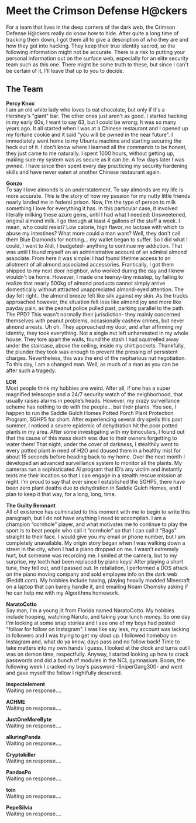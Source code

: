 # Meet the Crimson Defense H@ckers
For a team that lives in the deep corners of the dark web, the Crimson Defense H@ckers really do know how to hide. After quite a long time of tracking them down, I got them all to give a description of who they are and how they got into hacking. They keep their true identity sacred, so the following information might not be accurate. There is a risk to putting your personal information out on the surface web, especially for an elite security team such as this one. There might be some truth to these, but since I can't be certain of it, I'll leave that up to you to decide. <br>

## The Team

<b>Percy Knox</b> <br>
I am an old white lady who loves to eat chocolate, but only if it's a Hershey's "giant" bar. The other ones just aren't as good. I started hacking in my early 60s, I want to say 63, but I could be wrong; It was so many years ago. It all started when I was at a Chinese restaurant and I opened up my fortune cookie and it said "you will be pwned in the near future". I immediately went home to my Ubuntu machine and starting securing the heck out of it. I don't know where I learned all the commands to be honest, they just came to me naturally. I spent 1000 hours, without getting up, making sure my system was as secure as it can be. A few days later I was pwned. I have since then spent every day practicing my security hardening skills and have never eaten at another Chinese restaurant again.<br>

<b>Gonzo</b><br>
To say I love almonds is an understatement. To say almonds are my life is more accurate. This is the story of how my passion for my nutty little friends nearly landed me in federal prison. Now, I'm the type of person to milk something I love for everything it has. In this particular case, it involved literally milking these azure gems, until I had what I needed: Unsweetened, original almond milk. I go through at least 4 gallons of the stuff a week. I mean, who could resist? Low calorie, high flavor, no lactose with which to abuse my intestines? What more could a man want? Well, they don't call them Blue Diamonds for nothing... my wallet began to suffer. So I did what I could, I went to Aldi, I budgeted- anything to continue my addiction. That was until I found myself on an administrative account of an admiral almond associate. From here it was simple: I had found lifetime access to an allotment of all almond associated accessories. Frantically, I got them shipped to my next door neighbor, who worked during the day and I knew wouldn't be home. However, I made one teensy-tiny misstep, by failing to realize that nearly 500kg of almond products cannot simply arrive domestically without attracted unappreciated almond-eyed attention. The day felt right.. the almond breeze felt like silk against my skin. As the trucks approached however, the situation felt less like almond joy and more like payday pain, as the peanut police pulled past, parking parallel to the path. The PPD? This wasn't normally their jurisdiction- they mainly concerned themselves with peanut problems, occasionally cashew crimes, but never almond arrests. Uh oh. They approached my door, and after affirming my identity, they took everything. Not a single nut left unharvested in my whole house. They tore apart the walls, found the stash I had squirrelled away under the staircase, above the ceiling, inside my shirt pockets. Thankfully, the plunder they took was enough to prevent the pressing of persistent charges. Nevertheless, this was the end of the nepharious nut negotiation. To this day, I am a changed man. Well, as much of a man as you can be after such a tragedy.<br>

<b>LOR</b><br>
Most people think my hobbies are weird. After all, if one has a super magnified telescope and a 24/7 security watch of the neighborhood, that usually raises alarms in people’s heads. However, my crazy surveillance scheme has nothing to do with the people… but their plants. You see, I happen to run the Saddle Gulch Homes Potted Porch Plant Protection Program, SGHP5 for short. After experiencing several dry spells this past summer, I noticed a severe epidemic of dehydration hit the poor potted plants in my area. After some investigating with my binoculars, I found out that the cause of this mass death was due to their owners forgetting to water them! That night, under the cover of darkness, I stealthily went to every potted plant in need of H2O and doused them in a healthy mist for about 15 seconds before heading back to my home. Over the next month I developed an advanced surveillance system to monitor all the plants. My cameras run a sophisticated AI program that ID’s any victim and instantly texts me their location so that I can engage in a stealth rescue mission at night. I’m proud to say that ever since I established the SGHP5, there have been zero plant deaths due to dehydration in Saddle Gulch Homes, and I plan to keep it that way, for a long, long, time.<br>

<b>The Guilty Remnant</b><br>
All of existence has culminated to this moment with me to begin to write this paragraph, but I do not have anything I need to accomplish. I am a champion “cornhole” player, and what motivates me to continue to play the sport is to beat people who call it “cornhole” so that I can call it “Bags” straight to their face. I would give you my email or phone number, but I am completely unavailable.  My origin story began when I was walking down a street in the city, when I had a piano dropped on me.  I wasn’t extremely hurt, but someone was recording me. I smiled at the camera, but to my surprise, my teeth had been replaced by piano keys! After playing a short tune, they fell out, and I passed out. In retaliation, I performed a DOS attack on the piano moving company and sold employee info on the dark web (Reddit.com). My hobbies include haxing, playing heavily modded Minecraft on a laptop that can barely handle it, and emailing Noam Chomsky asking if he can help me with my Algorithms homework.<br>

<b>NaratoCotto</b><br>
Say man, I'm a young jit from Florida named NaratoCotto. My hobbies include hooping, watching Naruto, and taking your lunch money. So one day I'm looking at some snap stories and I see one of my boys had posted "follow for follow on Instagram". I was like say less, my account was lacking in followers and I was trying to get my clout up. I followed homeboy on Instagram and, what do ya know, days pass and no follow back! Time to take matters into my own hands I guess. I looked at the clock and turns out I was on demon time, respectfully. Anyway, I started looking up how to crack passwords and did a bunch of modules in the NCL gymnasium. Boom, the following week I cracked my boy's password -SniperGang300- and went and gave myself the follow I rightfully deserved. <br>

<b>inspectelement</b><br>
Waiting on response.... <br>

<b>ACHME</b><br>
Waiting on response.... <br>

<b>JustOneMoreByte</b><br>
Waiting on response.... <br>

<b>alluringPanda</b><br>
Waiting on response.... <br>

<b>Cryptokiller</b><br>
Waiting on response.... <br>

<b>PandasPo</b><br>
Waiting on response.... <br>

<b>toin</b><br>
Waiting on response.... <br>

<b>PepeSilvia</b><br>
Waiting on response.... <br>


